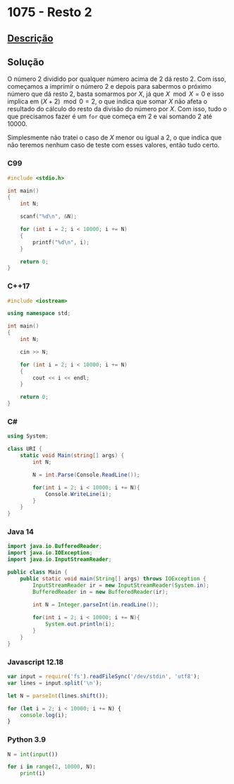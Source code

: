 # 1075 - Resto 2

## [Descrição](https://www.beecrowd.com.br/judge/pt/problems/view/1075)

## Solução

O número 2 dividido por qualquer número acima de 2 dá resto 2. Com isso, começamos a imprimir o número 2 e depois para sabermos o próximo número que dá resto 2, basta somarmos por $X$, já que $X \mod X = 0$ e isso implica em $(X + 2) \mod 0 = 2$, o que indica que somar $X$ não afeta o resultado do cálculo do resto da divisão do número por $X$. Com isso, tudo o que precisamos fazer é um `for` que começa em 2 e vai somando 2 até 10000.

Simplesmente não tratei o caso de $X$ menor ou igual a 2, o que indica que não teremos nenhum caso de teste com esses valores, então tudo certo.

### C99

```c
#include <stdio.h>

int main()
{
    int N;

    scanf("%d\n", &N);

    for (int i = 2; i < 10000; i += N)
    {
        printf("%d\n", i);
    }

    return 0;
}
```

### C++17

```cpp
#include <iostream>

using namespace std;

int main()
{
    int N;

    cin >> N;

    for (int i = 2; i < 10000; i += N)
    {
        cout << i << endl;
    }

    return 0;
}
```

### C#

```cs
using System;

class URI {
    static void Main(string[] args) {
        int N;

        N = int.Parse(Console.ReadLine());

        for(int i = 2; i < 10000; i += N){
            Console.WriteLine(i);
        }
    }
}
```

### Java 14

```java
import java.io.BufferedReader;
import java.io.IOException;
import java.io.InputStreamReader;

public class Main {
    public static void main(String[] args) throws IOException {
        InputStreamReader ir = new InputStreamReader(System.in);
        BufferedReader in = new BufferedReader(ir);
    
        int N = Integer.parseInt(in.readLine());

        for(int i = 2; i < 10000; i += N){
            System.out.println(i);
        }
    }
}
```

### Javascript 12.18

```js
var input = require('fs').readFileSync('/dev/stdin', 'utf8');
var lines = input.split('\n');

let N = parseInt(lines.shift());

for (let i = 2; i < 10000; i += N) {
    console.log(i);
}
```

### Python 3.9

```py
N = int(input())

for i in range(2, 10000, N):
    print(i)
```